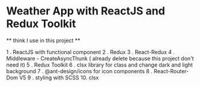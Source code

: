 # Weather App with ReactJS and Redux Toolkit

** think I use in this project **

1 . ReactJS with functional component
2 . Redux
3 . React-Redux
4 . Middleware - CreateAsyncThunk ( already delete because this project don't need it)
5 . Redux Toolkit
6 . clsx library for class and change dark and light background
7 . @ant-design/icons for icon components
8 . React-Router-Dom V5
9 . styling with SCSS
10. clsx
